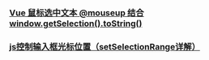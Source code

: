 ### [Vue 鼠标选中文本 @mouseup 结合 window.getSelection().toString()](https://blog.csdn.net/sunshineTing2/article/details/111477277)

### [js控制输入框光标位置（setSelectionRange详解）](https://blog.csdn.net/forAlienZHOU/article/details/52437929)
